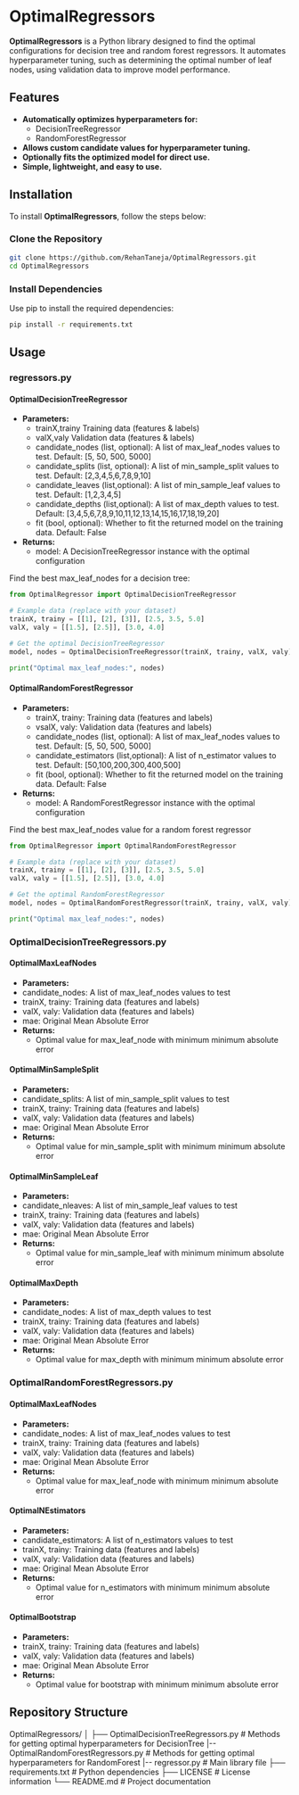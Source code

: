 # OptimalRegressors

**OptimalRegressors** is a Python library designed to find the optimal configurations for decision tree and random forest regressors. It automates hyperparameter tuning, such as determining the optimal number of leaf nodes, using validation data to improve model performance.

## Features

- **Automatically optimizes hyperparameters for:**
  - DecisionTreeRegressor
  - RandomForestRegressor
- **Allows custom candidate values for hyperparameter tuning.**
- **Optionally fits the optimized model for direct use.**
- **Simple, lightweight, and easy to use.**

## Installation

To install **OptimalRegressors**, follow the steps below:

### Clone the Repository

```bash
git clone https://github.com/RehanTaneja/OptimalRegressors.git
cd OptimalRegressors
```

### Install Dependencies

Use pip to install the required dependencies:

```bash
pip install -r requirements.txt
```

## Usage

### regressors.py

#### OptimalDecisionTreeRegressor

- **Parameters:**
  - trainX,trainy Training data (features & labels)
  - valX,valy Validation  data (features & labels)
  - candidate_nodes (list, optional): A list of max_leaf_nodes values to test. Default: [5, 50, 500, 5000]
  - candidate_splits (list, optional): A list of min_sample_split values to test. Default: [2,3,4,5,6,7,8,9,10]
  - candidate_leaves (list,optional): A list of min_sample_leaf values to test. Default: [1,2,3,4,5]
  - candidate_depths (list,optional): A list of max_depth values to test. Default: [3,4,5,6,7,8,9,10,11,12,13,14,15,16,17,18,19,20]
  - fit (bool, optional): Whether to fit the returned model on the training data. Default: False
- **Returns:**
  - model: A DecisionTreeRegressor instance with the optimal configuration

Find the best max_leaf_nodes for a decision tree:

```python
from OptimalRegressor import OptimalDecisionTreeRegressor

# Example data (replace with your dataset)
trainX, trainy = [[1], [2], [3]], [2.5, 3.5, 5.0]
valX, valy = [[1.5], [2.5]], [3.0, 4.0]

# Get the optimal DecisionTreeRegressor
model, nodes = OptimalDecisionTreeRegressor(trainX, trainy, valX, valy)

print("Optimal max_leaf_nodes:", nodes)
```

#### OptimalRandomForestRegressor

- **Parameters:**
  - trainX, trainy: Training data (features and labels)
  - vsalX, valy: Validation data (features and labels)
  - candidate_nodes (list, optional): A list of max_leaf_nodes values to test. Default: [5, 50, 500, 5000]
  - candidate_estimators (list,optional): A list of n_estimator values to test. Default: [50,100,200,300,400,500]
  - fit (bool, optional): Whether to fit the returned model on the training data. Default: False
- **Returns:**
  - model: A RandomForestRegressor instance with the optimal configuration

Find the best max_leaf_nodes value for a random forest regressor

```python
from OptimalRegressor import OptimalRandomForestRegressor

# Example data (replace with your dataset)
trainX, trainy = [[1], [2], [3]], [2.5, 3.5, 5.0]
valX, valy = [[1.5], [2.5]], [3.0, 4.0]

# Get the optimal RandomForestRegressor
model, nodes = OptimalRandomForestRegressor(trainX, trainy, valX, valy)

print("Optimal max_leaf_nodes:", nodes)
```
### OptimalDecisionTreeRegressors.py

#### OptimalMaxLeafNodes

- **Parameters:**
 - candidate_nodes: A list of max_leaf_nodes values to test
 - trainX, trainy: Training data (features and labels)
 - valX, valy: Validation data (features and labels)
 - mae: Original Mean Absolute Error
- **Returns:**
  - Optimal value for max_leaf_node with minimum minimum absolute error

#### OptimalMinSampleSplit

- **Parameters:**
 - candidate_splits: A list of min_sample_split values to test
 - trainX, trainy: Training data (features and labels)
 - valX, valy: Validation data (features and labels)
 - mae: Original Mean Absolute Error
- **Returns:**
  - Optimal value for min_sample_split with minimum minimum absolute error

#### OptimalMinSampleLeaf

- **Parameters:**
 - candidate_nleaves: A list of min_sample_leaf values to test
 - trainX, trainy: Training data (features and labels)
 - valX, valy: Validation data (features and labels)
 - mae: Original Mean Absolute Error
- **Returns:**
  - Optimal value for min_sample_leaf with minimum minimum absolute error

#### OptimalMaxDepth

- **Parameters:**
 - candidate_nodes: A list of max_depth values to test
 - trainX, trainy: Training data (features and labels)
 - valX, valy: Validation data (features and labels)
 - mae: Original Mean Absolute Error
- **Returns:**
  - Optimal value for max_depth with minimum minimum absolute error

### OptimalRandomForestRegressors.py

#### OptimalMaxLeafNodes

- **Parameters:**
 - candidate_nodes: A list of max_leaf_nodes values to test
 - trainX, trainy: Training data (features and labels)
 - valX, valy: Validation data (features and labels)
 - mae: Original Mean Absolute Error
- **Returns:**
  - Optimal value for max_leaf_node with minimum minimum absolute error

#### OptimalNEstimators

- **Parameters:**
 - candidate_estimators: A list of n_estimators values to test
 - trainX, trainy: Training data (features and labels)
 - valX, valy: Validation data (features and labels)
 - mae: Original Mean Absolute Error
- **Returns:**
  - Optimal value for n_estimators with minimum minimum absolute error

#### OptimalBootstrap

- **Parameters:**
 - trainX, trainy: Training data (features and labels)
 - valX, valy: Validation data (features and labels)
 - mae: Original Mean Absolute Error
- **Returns:**
  - Optimal value for bootstrap with minimum minimum absolute error

## Repository Structure

OptimalRegressors/
│
├── OptimalDecisionTreeRegressors.py # Methods for getting optimal hyperparameters for DecisionTree
|-- OptimalRandomForestRegressors.py # Methods for getting optimal hyperparameters for RandomForest
|-- regressor.py      # Main library file
├── requirements.txt         # Python dependencies
├── LICENSE                  # License information
└── README.md                # Project documentation

